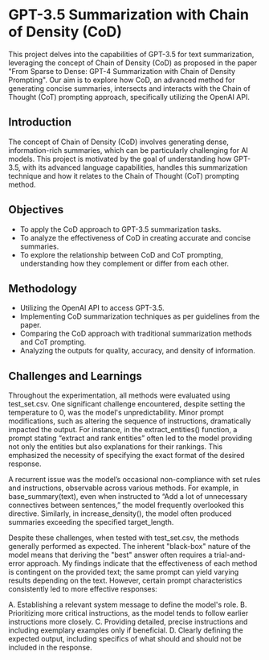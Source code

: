 # GPT-3.5 Summarization with Chain of Density (CoD)

This project delves into the capabilities of GPT-3.5 for text summarization, leveraging the concept of Chain of Density (CoD) as proposed in the paper "From Sparse to Dense: GPT-4 Summarization with Chain of Density Prompting". Our aim is to explore how CoD, an advanced method for generating concise summaries, intersects and interacts with the Chain of Thought (CoT) prompting approach, specifically utilizing the OpenAI API.

## Introduction

The concept of Chain of Density (CoD) involves generating dense, information-rich summaries, which can be particularly challenging for AI models. This project is motivated by the goal of understanding how GPT-3.5, with its advanced language capabilities, handles this summarization technique and how it relates to the Chain of Thought (CoT) prompting method. 

## Objectives

- To apply the CoD approach to GPT-3.5 summarization tasks.
- To analyze the effectiveness of CoD in creating accurate and concise summaries.
- To explore the relationship between CoD and CoT prompting, understanding how they complement or differ from each other.

## Methodology

- Utilizing the OpenAI API to access GPT-3.5.
- Implementing CoD summarization techniques as per guidelines from the paper.
- Comparing the CoD approach with traditional summarization methods and CoT prompting.
- Analyzing the outputs for quality, accuracy, and density of information.


## Challenges and Learnings

Throughout the experimentation, all methods were evaluated using test_set.csv. One significant challenge encountered, despite setting the temperature to 0, was the model's unpredictability. Minor prompt modifications, such as altering the sequence of instructions, dramatically impacted the output. For instance, in the extract_entities() function, a prompt stating “extract and rank entities” often led to the model providing not only the entities but also explanations for their rankings. This emphasized the necessity of specifying the exact format of the desired response.

A recurrent issue was the model’s occasional non-compliance with set rules and instructions, observable across various methods. For example, in base_summary(text), even when instructed to “Add a lot of unnecessary connectives between sentences,” the model frequently overlooked this directive. Similarly, in increase_density(), the model often produced summaries exceeding the specified target_length.

Despite these challenges, when tested with test_set.csv, the methods generally performed as expected. The inherent "black-box" nature of the model means that deriving the "best" answer often requires a trial-and-error approach. My findings indicate that the effectiveness of each method is contingent on the provided text; the same prompt can yield varying results depending on the text. However, certain prompt characteristics consistently led to more effective responses:

A. Establishing a relevant system message to define the model's role.
B. Prioritizing more critical instructions, as the model tends to follow earlier instructions more closely.
C. Providing detailed, precise instructions and including exemplary examples only if beneficial.
D. Clearly defining the expected output, including specifics of what should and should not be included in the response.



